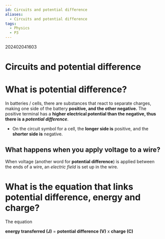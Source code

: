 ```yaml
---
id: Circuits and potential difference
aliases:
  - Circuits and potential difference
tags:
  - Physics
  - P3
---
```

202402041603

# Circuits and potential difference

# What is potential difference?

In batteries / cells, there are substances that react to separate charges, making one side of the battery **positive, and the other negative.** The positive terminal has a **higher electrical potential than the negative, thus there is a *potential difference***.

- On the circuit symbol for a cell, the **longer side is** positive, and the **shorter side is** negative.

## What happens when you apply voltage to a wire?

When voltage (another word for **potential difference**) is applied between the ends of a wire, an *electric field* is set up in the wire.

# What is the equation that links **potential difference, energy and charge?**  

The equation

**energy transferred (J)** = **potential difference (V)** x **charge (C)** 


